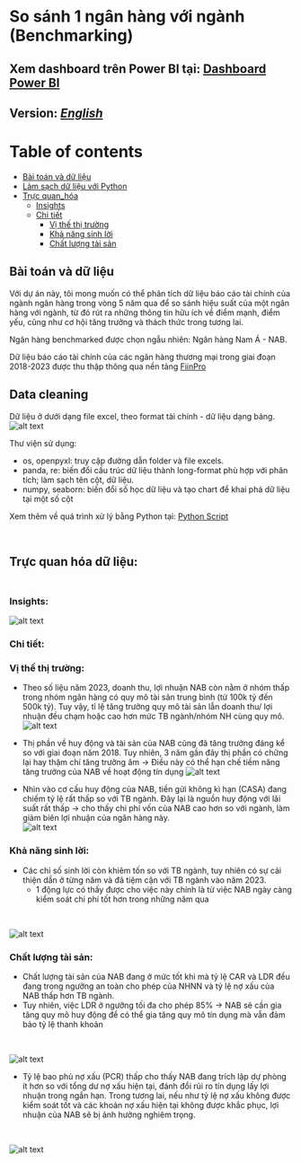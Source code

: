 # So sánh 1 ngân hàng với ngành (Benchmarking)
Xem dashboard trên Power BI tại: [**Dashboard Power BI**](https://app.powerbi.com/view?r=eyJrIjoiNDhmZWUxNzAtZTljNi00MDVhLWFmZTYtMTc4MTgzMDNhNTY3IiwidCI6ImFmMWYzNzUzLTM5MjUtNGU2Zi05NDliLTk3YzAwNzMyMDgwMyIsImMiOjEwfQ%3D%3D&fbclid=IwAR19SyBorqdDhtuXZaKvqBwRLDbzsqN-1SsMNP7veJgnAn43vM0rNTJC4YQ)
---
## Version: [**_English_**](https://github.com/thaianhnguyen/Benchmarking-NAB-Dashboard/blob/main/README_Eng.md)
Table of contents
=================

<!--ts-->
* [Bài toán và dữ liệu](#Business-scenario-dataset)
* [Làm sạch dữ liệu với Python](#Data-cleaning)
* [Trực quan_hóa](#Visualization)
   * [Insights](#insights)
   * [Chi tiết](#details)
       * [Vị thế thị trường](#market-position)
       * [Khả năng sinh lời](#profitability)
       * [Chất lượng tài sản](#asset)<!--te-->
<a name="Business-scenario-dataset"/> </br>
## Bài toán và dữ liệu
Với dự án này, tôi mong muốn có thể phân tích dữ liệu báo cáo tài chính của ngành ngân hàng trong vòng 5 năm qua để so sánh hiệu suất của một ngân hàng với ngành, từ đó rút ra những thông tin hữu ích về điểm mạnh, điểm yếu, cũng như cơ hội tăng trưởng và thách thức trong tương lai.

Ngân hàng benchmarked được chọn ngẫu nhiên: Ngân hàng Nam Á - NAB.

Dữ liệu báo cáo tài chính của các ngân hàng thương mại trong giai đoạn 2018-2023 được thu thập thông qua nền tảng [FiinPro](https://fiinpro.com/fiinpro-x)
<a name="Data-cleaning"/> </br>
## Data cleaning  

Dữ liệu ở dưới dạng file excel, theo format tài chính - dữ liệu dạng bảng. 
![alt text](https://github.com/thaianhnguyen/Benchmarking-NAB-Dashboard/blob/main/image/data.jpg)</br>

Thư viện sử dụng:</br>
- os, openpyxl: truy cập đường dẫn folder và file excels. </br>
- panda, re: biến đổi cấu trúc dữ liệu thành long-format phù hợp với phân tích; làm sạch tên cột, dữ liệu. </br>
- numpy, seaborn: biến đổi số học dữ liệu và tạo chart để khai phá dữ liệu tại một số cột </br>

Xem thêm về quá trình xử lý bằng Python tại: [Python Script](https://github.com/thaianhnguyen/Benchmarking-NAB-Dashboard/blob/main/clean%20bank%20data.ipynb)

<a name="Visualization"/> </br>
## Trực quan hóa dữ liệu: </br> <a name="insights"/> </br>
### Insights:
![alt text](https://github.com/thaianhnguyen/Benchmarking-NAB-Dashboard/blob/main/image/Slide_Vie.JPG) </br>
### Chi tiết: <a name="details"/> </br>
### Vị thế thị trường: <a name="market-position"/> </br>
- Theo số liệu năm 2023, doanh thu, lợi nhuận NAB còn nằm ở nhóm thấp trong nhóm ngân hàng có quy mô tài sản trung bình (từ 100k tỷ đến 500k tỷ). Tuy vậy, tỉ lệ tăng trưởng quy mô tài sản lẫn doanh thu/ lợi nhuận đều chạm hoặc cao hơn mức TB ngành/nhóm NH cùng quy mô.
![alt text](https://github.com/thaianhnguyen/Benchmarking-NAB-Dashboard/blob/main/image/mkt_position_1.jpg)</br>

- Thị phần về huy động và tài sản của NAB cũng đã tăng trưởng đáng kể so với giai đoạn năm 2018. Tuy nhiên, 3 năm gần đây thị phần có chững lại hay thậm chí tăng trưởng âm → Điều này có thể hạn chế tiềm năng tăng trưởng của NAB về hoạt động tín dụng
![alt text](https://github.com/thaianhnguyen/Benchmarking-NAB-Dashboard/blob/main/image/mkt_2.jpg)</br>

- Nhìn vào cơ cấu huy động của NAB, tiền gửi không kì hạn (CASA) đang chiếm tỷ lệ rất thấp so với TB ngành. Đây lại là nguồn huy động với lãi suất rất thấp → cho thấy chi phí vốn của NAB cao hơn so với ngành, làm giảm biên lợi nhuận của ngân hàng này. </br>
![alt text](https://github.com/thaianhnguyen/Benchmarking-NAB-Dashboard/blob/main/image/mk_position_3.jpg)</br>

### Khả năng sinh lời: <a name="profitability"/> </br>
- Các chỉ số sinh lời còn khiêm tốn so với TB ngành, tuy nhiên có sự cải thiện dần ở từng năm và đã tiệm cận với TB ngành vào năm 2023.
    - 1 động lực có thấy được cho việc này chính là từ việc NAB ngày càng kiểm soát chi phí tốt hơn trong những năm qua
</br>

![alt text](https://github.com/thaianhnguyen/Benchmarking-NAB-Dashboard/blob/main/image/profit_1.jpg)</br>

### Chất lượng tài sản: <a name="asset"/> </br>
- Chất lượng tài sản của NAB đang ở mức tốt khi mà tỷ lệ CAR và LDR đều đang trong ngưỡng an toàn cho phép của NHNN và tỷ lệ nợ xấu của NAB thấp hơn TB ngành.
- Tuy nhiên, việc LDR ở ngưỡng tối đa cho phép 85% → NAB sẽ cần gia tăng quy mô huy động để có thể gia tăng quy mô tín dụng mà vẫn đảm bảo tỷ lệ thanh khoản
</br>

![alt text](https://github.com/thaianhnguyen/Benchmarking-NAB-Dashboard/blob/main/image/asset_1.jpg)</br>

- Tỷ lệ bao phủ nợ xấu (PCR) thấp cho thấy NAB đang trích lập dự phòng ít hơn so với tổng dư nợ xấu hiện tại, đánh đổi rủi ro tín dụng lấy lợi nhuận trong ngắn hạn. Trong tương lai, nếu như tỷ lệ nợ xấu không được kiểm soát tốt và các khoản nợ xấu hiện tại không được khắc phục, lợi nhuận của NAB sẽ bị ảnh hưởng nghiêm trọng.
</br>

![alt text](https://github.com/thaianhnguyen/Benchmarking-NAB-Dashboard/blob/main/image/asset_2.jpg)</br>
